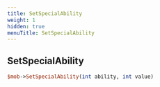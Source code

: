 ```yaml
---
title: SetSpecialAbility
weight: 1
hidden: true
menuTitle: SetSpecialAbility
---
```

## SetSpecialAbility
```perl
$mob->SetSpecialAbility(int ability, int value)
```